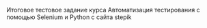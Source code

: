 Итоговое тестовое задание курса Автоматизация тестирования с помощью Selenium и Python с сайта stepik
